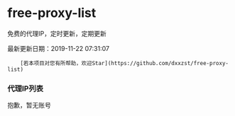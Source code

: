 # free-proxy-list

免费的代理IP，定时更新，定期更新

最新更新日期：2019-11-22 07:31:07 

 
        [若本项目对您有所帮助，欢迎Star](https://github.com/dxxzst/free-proxy-list) 

 ### 代理IP列表

抱歉，暂无账号

>